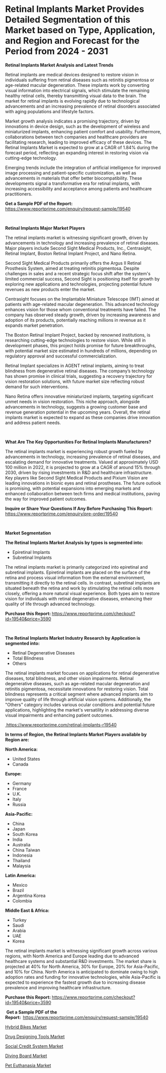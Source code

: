 <p><h1>Retinal Implants Market Provides Detailed Segmentation of this Market based on Type, Application, and Region and Forecast for the Period from 2024 - 2031</h1></p><p><strong>Retinal Implants Market Analysis and Latest Trends</strong></p>
<p><p>Retinal implants are medical devices designed to restore vision in individuals suffering from retinal diseases such as retinitis pigmentosa or age-related macular degeneration. These implants work by converting visual information into electrical signals, which stimulate the remaining healthy retinal cells, thereby transmitting visual data to the brain. The market for retinal implants is evolving rapidly due to technological advancements and an increasing prevalence of retinal disorders associated with aging populations and lifestyle factors.</p><p>Market growth analysis indicates a promising trajectory, driven by innovations in device design, such as the development of wireless and miniaturized implants, enhancing patient comfort and usability. Furthermore, collaborations between tech companies and healthcare providers are facilitating research, leading to improved efficacy of these devices. The Retinal Implants Market is expected to grow at a CAGR of 1.84% during the forecast period, reflecting an expanding interest in restoring vision via cutting-edge technology. </p><p>Emerging trends include the integration of artificial intelligence for improved image processing and patient-specific customization, as well as advancements in materials that offer better biocompatibility. These developments signal a transformative era for retinal implants, with increasing accessibility and acceptance among patients and healthcare practitioners.</p></p>
<p><strong>Get a Sample PDF of the Report:&nbsp;</strong> <a href="https://www.reportprime.com/enquiry/request-sample/19540?utm_campaign=1845&utm_medium=2&utm_source=Github&utm_content=ia&utm_term=23112024&utm_id=retinal-implants">https://www.reportprime.com/enquiry/request-sample/19540</a></p>
<p>&nbsp;</p>
<p><strong>Retinal Implants Major Market Players</strong></p>
<p><p>The retinal implants market is witnessing significant growth, driven by advancements in technology and increasing prevalence of retinal diseases. Major players include Second Sight Medical Products, Inc., Centrasight, Retinal Implant, Boston Retinal Implant Project, and Nano Retina. </p><p>Second Sight Medical Products primarily offers the Argus II Retinal Prosthesis System, aimed at treating retinitis pigmentosa. Despite challenges in sales and a recent strategic focus shift after the system's limited commercial success, Second Sight is positioning itself for growth by exploring new applications and technologies, projecting potential future revenues as new products enter the market.</p><p>Centrasight focuses on the Implantable Miniature Telescope (IMT) aimed at patients with age-related macular degeneration. This advanced technology enhances vision for those whom conventional treatments have failed. The company has observed steady growth, driven by increasing awareness and adoption of its products, potentially reaching millions in revenue as it expands market penetration.</p><p>The Boston Retinal Implant Project, backed by renowned institutions, is researching cutting-edge technologies to restore vision. While still in development phases, this project holds promise for future breakthroughs, with potential market size estimated in hundreds of millions, depending on regulatory approval and successful commercialization.</p><p>Retinal Implant specializes in AGENT retinal implants, aiming to treat blindness from degenerative retinal diseases. The company’s technology has shown promise in clinical trials, suggesting a recovery trajectory for vision restoration solutions, with future market size reflecting robust demand for such interventions.</p><p>Nano Retina offers innovative miniaturized implants, targeting significant unmet needs in vision restoration. This niche approach, alongside advancements in technology, suggests a growing customer base and revenue generation potential in the upcoming years. Overall, the retinal implants market is expected to expand as these companies drive innovation and address patient needs.</p></p>
<p>&nbsp;</p>
<p><strong>What Are The Key Opportunities For Retinal Implants Manufacturers?</strong></p>
<p><p>The retinal implants market is experiencing robust growth fueled by advancements in technology, increasing prevalence of retinal diseases, and escalating demand for innovative treatments. Valued at approximately USD 100 million in 2022, it is projected to grow at a CAGR of around 15% through 2030, driven by rising investments in R&D and healthcare infrastructure. Key players like Second Sight Medical Products and Pixium Vision are leading innovations in bionic eyes and retinal prostheses. The future outlook is promising, with potential expansions into emerging markets and enhanced collaboration between tech firms and medical institutions, paving the way for improved patient outcomes.</p></p>
<p><strong>Inquire or Share Your Questions If Any Before Purchasing This Report:</strong> <a href="https://www.reportprime.com/enquiry/pre-order/19540?utm_campaign=1845&utm_medium=2&utm_source=Github&utm_content=ia&utm_term=23112024&utm_id=retinal-implants">https://www.reportprime.com/enquiry/pre-order/19540</a></p>
<p>&nbsp;</p>
<p><strong>Market Segmentation</strong></p>
<p><strong>The Retinal Implants Market Analysis by types is segmented into:</strong></p>
<p><ul><li>Epiretinal Implants</li><li>Subretinal Implants</li></ul></p>
<p><p>The retinal implants market is primarily categorized into epiretinal and subretinal implants. Epiretinal implants are placed on the surface of the retina and process visual information from the external environment, transmitting it directly to the retinal cells. In contrast, subretinal implants are situated beneath the retina and work by stimulating the retinal cells more closely, offering a more natural visual experience. Both types aim to restore vision for individuals with retinal degenerative diseases, enhancing their quality of life through advanced technology.</p></p>
<p><strong>Purchase this Report:&nbsp;</strong><a href="https://www.reportprime.com/checkout?id=19540&price=3590&utm_campaign=1845&utm_medium=2&utm_source=Github&utm_content=ia&utm_term=23112024&utm_id=retinal-implants">https://www.reportprime.com/checkout?id=19540&price=3590</a></p>
<p>&nbsp;</p>
<p><strong>The Retinal Implants Market Industry Research by Application is segmented into:</strong></p>
<p><ul><li>Retinal Degenerative Diseases</li><li>Total Blindness</li><li>Others</li></ul></p>
<p><p>The retinal implants market focuses on applications for retinal degenerative diseases, total blindness, and other vision impairments. Retinal degenerative diseases, such as age-related macular degeneration and retinitis pigmentosa, necessitate innovations for restoring vision. Total blindness represents a critical segment where advanced implants aim to improve quality of life through artificial vision systems. Additionally, the "Others" category includes various ocular conditions and potential future applications, highlighting the market's versatility in addressing diverse visual impairments and enhancing patient outcomes.</p></p>
<p><a href="https://www.reportprime.com/retinal-implants-r19540?utm_campaign=1845&utm_medium=2&utm_source=Github&utm_content=ia&utm_term=23112024&utm_id=retinal-implants">&nbsp;https://www.reportprime.com/retinal-implants-r19540</a></p>
<p><strong>In terms of Region, the Retinal Implants Market Players available by Region are:</strong></p>
<p>
    <p> <strong> North America: </strong>
        <ul>
            <li>United States</li>
            <li>Canada</li>
        </ul>
        </p> 
    <p> <strong> Europe: </strong>
        <ul>
            <li>Germany</li>
            <li>France</li>
            <li>U.K.</li>
            <li>Italy</li>
            <li>Russia</li>
        </ul>
        </p> 
    <p> <strong> Asia-Pacific: </strong>
        <ul>
            <li>China</li>
            <li>Japan</li>
            <li>South Korea</li>
            <li>India</li>
            <li>Australia</li>
            <li>China Taiwan</li>
            <li>Indonesia</li>
            <li>Thailand</li>
            <li>Malaysia</li>
        </ul>
        </p> 
    <p> <strong> Latin America: </strong>
        <ul>
            <li>Mexico</li>
            <li>Brazil</li>
            <li>Argentina Korea</li>
            <li>Colombia</li>
        </ul>
        </p> 
    <p> <strong> Middle East & Africa: </strong>
        <ul>
            <li>Turkey</li>
            <li>Saudi</li>
            <li>Arabia</li>
            <li>UAE</li>
            <li>Korea</li>
        </ul>
    </p>
    </p>
<p><p>The retinal implants market is witnessing significant growth across various regions, with North America and Europe leading due to advanced healthcare systems and substantial R&D investments. The market share is projected at 40% for North America, 30% for Europe, 20% for Asia-Pacific, and 10% for China. North America is anticipated to dominate owing to high adoption rates and funding for innovative technologies, while Asia-Pacific is expected to experience the fastest growth due to increasing disease prevalence and improving healthcare infrastructure.</p></p>
<p><strong>Purchase this Report: </strong><a href="https://www.reportprime.com/checkout?id=19540&price=3590&utm_campaign=1845&utm_medium=2&utm_source=Github&utm_content=ia&utm_term=23112024&utm_id=retinal-implants">https://www.reportprime.com/checkout?id=19540&price=3590</a></p>
<p>&nbsp;<strong>Get a Sample PDF of the Report:&nbsp;&nbsp;</strong><a href="https://www.reportprime.com/enquiry/request-sample/19540?utm_campaign=1845&utm_medium=2&utm_source=Github&utm_content=ia&utm_term=23112024&utm_id=retinal-implants">https://www.reportprime.com/enquiry/request-sample/19540</a></p>
<p><strong></strong></p>
<p><p><a href="https://www.linkedin.com/pulse/hybrid-bikes-market-dynamics-application-types-emerging-uvpkc?utm_campaign=1845&utm_medium=2&utm_source=Github&utm_content=ia&utm_term=23112024&utm_id=retinal-implants">Hybrid Bikes Market</a></p><p><a href="https://www.linkedin.com/pulse/in-depth-study-drug-designing-tools-market-size-dynamics-growth-hnbqc?utm_campaign=1845&utm_medium=2&utm_source=Github&utm_content=ia&utm_term=23112024&utm_id=retinal-implants">Drug Designing Tools Market</a></p><p><a href="https://issuu.com/reportprime-2/docs/social-credit-system-market-size-20_82b1b553c8455e?utm_campaign=1845&utm_medium=2&utm_source=Github&utm_content=ia&utm_term=23112024&utm_id=retinal-implants">Social Credit System Market</a></p><p><a href="https://www.linkedin.com/pulse/diving-board-market-size-growing-cagr-75-from-2024-2031-1yozc?utm_campaign=1845&utm_medium=2&utm_source=Github&utm_content=ia&utm_term=23112024&utm_id=retinal-implants">Diving Board Market</a></p><p><a href="https://issuu.com/reportprime-2/docs/pet-euthanasia-market-size-2030.ppt_b2b8e8651c13ca?utm_campaign=1845&utm_medium=2&utm_source=Github&utm_content=ia&utm_term=23112024&utm_id=retinal-implants">Pet Euthanasia Market</a></p></p>